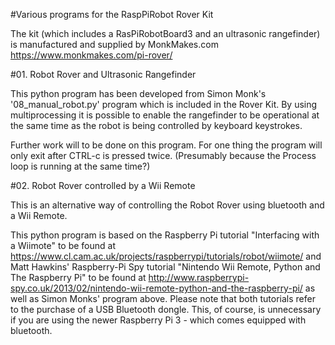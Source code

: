 #Various programs for the RaspPiRobot Rover Kit 

The kit (which includes a RasPiRobotBoard3 and an ultrasonic rangefinder) is manufactured and supplied by MonkMakes.com
https://www.monkmakes.com/pi-rover/

#01. Robot Rover and Ultrasonic Rangefinder

This python program has been developed from Simon Monk's '08_manual_robot.py' program which is included in the Rover Kit. By using multiprocessing it is possible to enable the rangefinder to be operational at the same time as the robot is being controlled by keyboard keystrokes.

Further work will to be done on this program. For one thing the program will only exit after CTRL-c is pressed twice. (Presumably because the Process loop is running at the same time?)

#02. Robot Rover controlled by a Wii Remote

This is an alternative way of controlling the Robot Rover using bluetooth and a Wii Remote.

This python program is based on the Raspberry Pi tutorial "Interfacing with a Wiimote" to be found at https://www.cl.cam.ac.uk/projects/raspberrypi/tutorials/robot/wiimote/  and Matt Hawkins' Raspberry-Pi Spy tutorial "Nintendo Wii Remote, Python and The Raspberry Pi" to be found at http://www.raspberrypi-spy.co.uk/2013/02/nintendo-wii-remote-python-and-the-raspberry-pi/ as well as Simon Monks' program above. Please note that both tutorials refer to the purchase of a USB Bluetooth dongle. This, of course, is unnecessary if you are using the newer Raspberry Pi 3 - which comes equipped with bluetooth.
